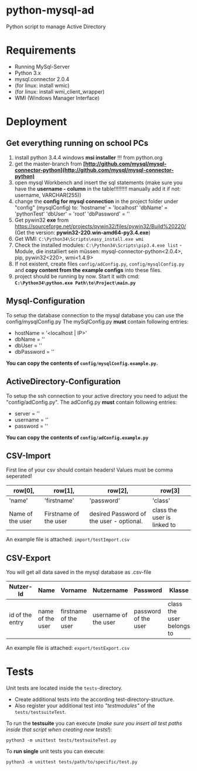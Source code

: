 # python-mysql-ad
Python script to manage Active Directory

# Requirements

* Running MySql-Server
* Python 3.x
* mysql.connector 2.0.4
* (for linux: install wmic)
* (for linux: install wmi_client_wrapper)
* WMI (Windows Manager Interface)


# Deployment

## Get everything running on school PCs

1. install python 3.4.4 windows **msi installer** !!! from python.org
1. get the master-branch from **[http://github.com/mysql/mysql-connector-python](http://github.com/mysql/mysql-connector-python)**
1. open mysql Workbench and insert the sql statements (make sure you have the **username - column** in the table!!!!!!!!! manually add it if not: username, VARCHAR(255))
1. change the **config for mysql connection** in the project folder under "config" (mysqlConfig) to:
	'hostname' = 'localhost'
	'dbName' = 'pythonTest'
	'dbUser' = 'root'
	'dbPassword' = ''
1. Get pywin32 **exe** from https://sourceforge.net/projects/pywin32/files/pywin32/Build%20220/ (Get the version: **pywin32-220.win-amd64-py3.4.exe**)
1. Get WMI: `C:\Python34\Scripts\easy_install.exe wmi`
1. Check the installed modules: `C:\Python34\Scripts\pip3.4.exe list` - Module, die installiert sein müssen: mysql-connector-python<2.0.4>, pip, pywin32<220>, wmi<1.4.9>
1. If not existent, create files `config/adConfig.py`, `config/mysqlConfig.py` and **copy content from the example configs** into these files.
1. project should be running by now. Start it with cmd:
    **`C:\Python34\python.exe Path\to\Project\main.py`**

## Mysql-Configuration

To setup the database connection to the mysql database you can use the config/mysqlConfig.py
The mySqlConfig.py **must** contain following entries:

* hostName = '<localhost | IP>'
* dbName = '<name of your mysql db>'
* dbUser = '<user who has access to the db>'
* dbPassword = '<password of the above user>'

**You can copy the contents of `config/mysqlConfig.example.py`.**

## ActiveDirectory-Configuration

To setup the ssh connection to your active directory you need to adjust the "config/adConfig.py".
The adConfig.py **must** contain following entries:

* server = '<IP>'
* username = '<login name>'
* password = '<password of the above user>'

**You can copy the contents of `config/adConfig.example.py`**

## CSV-Import

First line of your csv should contain headers!
Values must be comma seperated!

| row[0],          | row[1],               | row[2],                                  | row[3]                      |
| ---------------- | --------------------- | ---------------------------------------- | --------------------------- |
| 'name'           | 'firstname'           | 'password'                               | 'class'                     |
| Name of the user | Firstname of the user | desired Password of the user - optional. | class the user is linked to |

An example file is attached: `import/testImport.csv`

## CSV-Export

You will get all data saved in the mysql database as .csv-file


| Nutzer-Id	      | Name             | Vorname               | Nutzername           | Password             | Klasse                    |
| --------------- | ---------------- | --------------------- | -------------------- | -------------------- | ------------------------- |
| id of the entry | name of the user | firstname of the user | username of the user | password of the user | class the user belongs to |

An example file is attached: `export/testExport.csv`

# Tests

Unit tests are located inside the `tests`-directory.
* Create additional tests into the according test-directory-structure.
* Also register your additional test into *"testmodules"* of the `tests/testsuiteTest`.

To run the **testsuite** you can execute (*make sure you insert all test paths inside that script when creating new tests!*):

`python3 -m unittest tests/testsuiteTest.py`

To **run single** unit tests you can execute:

`python3 -m unittest tests/path/to/specific/test.py`